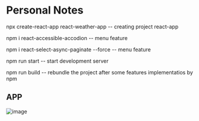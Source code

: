 # Personal Notes


npx create-react-app react-weather-app -- creating project react-app

npm i react-accessible-accodion -- menu feature

npm i react-select-async-paginate --force -- menu feature

npm run start -- start development server

npm run build -- rebundle the project after some features implementatios by npm

## APP

![image](https://user-images.githubusercontent.com/31899798/179618644-cf66609b-bc1b-4a91-989b-e2c90f2e63b5.png)
